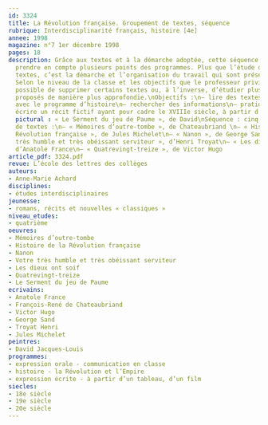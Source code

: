```yaml
---
id: 3324
title: La Révolution française. Groupement de textes, séquence 
rubrique: Interdisciplinarité français, histoire [4e]
annee: 1998
magazine: n°7 1er décembre 1998
pages: 18
description: Grâce aux textes et à la démarche adoptée, cette séquence permet de
  prendre en compte plusieurs points des programmes. Plus que l’étude détaillée des
  textes, c’est la démarche et l’organisation du travail qui sont présentées ici.
  Selon le niveau de la classe et les objectifs que le professeur privilégie, il sera
  possible de supprimer certains textes ou, à l’inverse, d’étudier plusieurs des extraits
  proposés de manière plus approfondie.\nObjectifs :\n– lire des textes en relation
  avec le programme d’histoire\n– rechercher des informations\n– pratiquer l’oral\n–
  écrire un récit fictif ayant pour cadre le XVIIIe siècle, à partir d’un support
  pictural : « Le Serment du jeu de Paume », de David\nSéquence : cinq séances\nGroupement
  de textes :\n– « Mémoires d’outre-tombe », de Chateaubriand \n– « Histoire de la
  Révolution française », de Jules Michelet\n– « Nanon », de George Sand\n– « Votre
  très humble et très obéissant serviteur », d’Henri Troyat\n– « Les dieux ont soif »,
  d’Anatole France\n– « Quatrevingt-treize », de Victor Hugo
article_pdf: 3324.pdf
revue: L’école des lettres des collèges
auteurs:
- Anne-Marie Achard
disciplines:
- études interdisciplinaires
jeunesse:
- romans, récits et nouvelles « classiques »
niveau_etudes:
- quatrième
oeuvres:
- Mémoires d’outre-tombe
- Histoire de la Révolution française
- Nanon
- Votre très humble et très obéissant serviteur
- Les dieux ont soif
- Quatrevingt-treize
- Le Serment du jeu de Paume
ecrivains:
- Anatole France
- François-René de Chateaubriand
- Victor Hugo
- George Sand
- Troyat Henri
- Jules Michelet
peintres:
- David Jacques-Louis
programmes:
- expression orale - communication en classe
- histoire - la Révolution et l’Empire
- expression écrite - à partir d’un tableau, d’un film
siecles:
- 18e siècle
- 19e siècle
- 20e siècle
---
```

